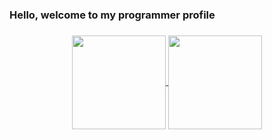 ### Hello, welcome to my programmer profile
###    
<div align="center">
  <a href="https://github.com/angellusj">
  <img align="center" height="150em" src="https://github-readme-stats.vercel.app/api?username=angellusj&show_icons=true&theme=midnight-purple&include_all_commits=true&count_private=true"/>
  <img align="center" height="150em" src="https://github-readme-stats.vercel.app/api/top-langs/?username=angellusj&layout=compact&langs_count=7&theme=midnight-purple"/>
</div>
